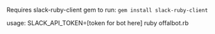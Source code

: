 Requires slack-ruby-client gem to run: `gem install slack-ruby-client`

usage: SLACK_API_TOKEN=[token for bot here] ruby offalbot.rb
